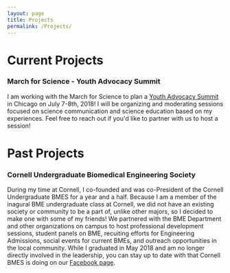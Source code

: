 ```yaml
---
layout: page
title: Projects
permalink: /Projects/
---
```


# Current Projects

### March for Science - Youth Advocacy Summit 

I am working with the March for Science to plan a [Youth Advocacy Summit](https://www.marchforscience.com/studentsummit) in Chicago on July 7-8th, 2018! I will be organizing and moderating sessions focused on science communication and science education based on my experiences. Feel free to reach out if you'd like to partner with us to host a session! 

# Past Projects

### Cornell Undergraduate Biomedical Engineering Society 

During my time at Cornell, I co-founded and was co-President of the Cornell Undergraduate BMES for a year and a half. Because I am a member of the inagural BME undergraduate class at Cornell, we did not have an existing society or community to be a part of, unlike other majors, so I decided to make one with some of my friends! We partnered with the BME Department and other organizations on campus to host professional development sessions, student panels on BME, recuiting efforts for Engineering Admissions, social events for current BMEs, and outreach opportunities in the local community. While I graduated in May 2018 and am no longer directly involved in the leadership, you can stay up to date with that Cornell BMES is doing on our [Facebook page](www.facebook.com/BMESCornell).

